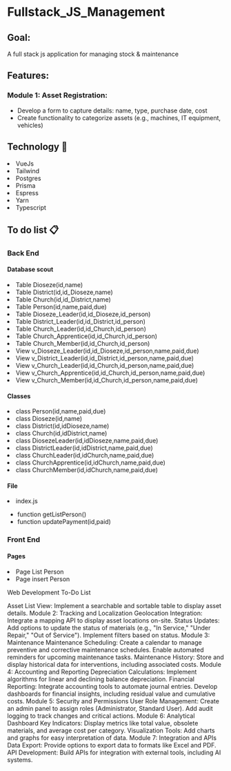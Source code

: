 

# Fullstack_JS_Management
<h2>Goal:</h2>
<p>A full stack js application for managing stock &amp; maintenance</p>
<h2>Features:</h2>
<h3>Module 1: Asset Registration:</h3>
<ul>
  <li>Develop a form to capture details: name, type, purchase date, cost</li>
  <li>Create functionality to categorize assets (e.g., machines, IT equipment, vehicles)</li>
</ul>
<h2>Technology &#x1F680;</h2>
    <li>VueJs</li>
    <li>Tailwind</li>
    <li>Postgres</li>
    <li>Prisma</li>
    <li>Espress</li>
    <li>Yarn</li>
    <li>Typescript</li>
<h2>To do list &#x1F4CB;</h2>
    <h3>Back End</h3>
        <h4>Database scout</h4>
            <li>Table Dioseze(id,name)</li>
            <li>Table District(id,id_Dioseze,name)</li>
            <li>Table Church(id,id_District,name)</li>
            <li>Table Person(id,name,paid,due)</li>
            <li>Table Dioseze_Leader(id,id_Dioseze,id_person)</li>
            <li>Table District_Leader(id,id_District,id_person)</li>
            <li>Table Church_Leader(id,id_Church,id_person)</li>
            <li>Table Church_Apprentice(id,id_Church,id_person)</li>
            <li>Table Church_Member(id,id_Church,id_person)</li>
            <li>View v_Dioseze_Leader(id,id_Dioseze,id_person,name,paid,due)</li>
            <li>View v_District_Leader(id,id_District,id_person,name,paid,due)</li>
            <li>View v_Church_Leader(id,id_Church,id_person,name,paid,due)</li>
            <li>View v_Church_Apprentice(id,id_Church,id_person,name,paid,due)</li>
            <li>View v_Church_Member(id,id_Church,id_person,name,paid,due)</li>
        <h4>Classes</h4>
            <li>class Person(id,name,paid,due)</li>
            <li>class Dioseze(id,name)</li>
            <li>class District(id,idDioseze,name)</li>
            <li>class Church(id,idDistrict,name)</li>
            <li>class DiosezeLeader(id,idDioseze,name,paid,due)</li>
            <li>class DistrictLeader(id,idDistrict,name,paid,due)</li>
            <li>class ChurchLeader(id,idChurch,name,paid,due)</li>
            <li>class ChurchApprentice(id,idChurch,name,paid,due)</li>
            <li>class ChurchMember(id,idChurch,name,paid,due)</li>
        <h4>File</h4>
            <li>index.js</li>
            <ul>
                <li>function getListPerson()</li>
                <li>function updatePayment(id,paid)</li>
            </ul>
    <h3>Front End</h3>
        <h4>Pages</h4>
            <li>Page List Person</li>
            <li>Page insert Person</li>



Web Development To-Do List

Asset List View:
Implement a searchable and sortable table to display asset details.
Module 2: Tracking and Localization
Geolocation Integration:
Integrate a mapping API to display asset locations on-site.
Status Updates:
Add options to update the status of materials (e.g., "In Service," "Under Repair," "Out of Service").
Implement filters based on status.
Module 3: Maintenance
Maintenance Scheduling:
Create a calendar to manage preventive and corrective maintenance schedules.
Enable automated reminders for upcoming maintenance tasks.
Maintenance History:
Store and display historical data for interventions, including associated costs.
Module 4: Accounting and Reporting
Depreciation Calculations:
Implement algorithms for linear and declining balance depreciation.
Financial Reporting:
Integrate accounting tools to automate journal entries.
Develop dashboards for financial insights, including residual value and cumulative costs.
Module 5: Security and Permissions
User Role Management:
Create an admin panel to assign roles (Administrator, Standard User).
Add audit logging to track changes and critical actions.
Module 6: Analytical Dashboard
Key Indicators:
Display metrics like total value, obsolete materials, and average cost per category.
Visualization Tools:
Add charts and graphs for easy interpretation of data.
Module 7: Integration and APIs
Data Export:
Provide options to export data to formats like Excel and PDF.
API Development:
Build APIs for integration with external tools, including AI systems.
